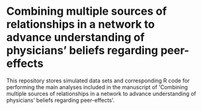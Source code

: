 # Combining multiple sources of relationships in a network to advance understanding of physicians’ beliefs regarding peer-effects
This repository stores simulated data sets and corresponding R code for performing the main analyses included in the manuscript of 'Combining multiple sources of relationships in a
network to advance understanding of physicians’ beliefs regarding peer-effects'.
